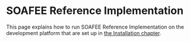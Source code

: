 # SOAFEE Reference Implementation

This page explains how to run SOAFEE Reference Implementation on the development platform that are set up in [the Installation chapter](../installation/index.md).

